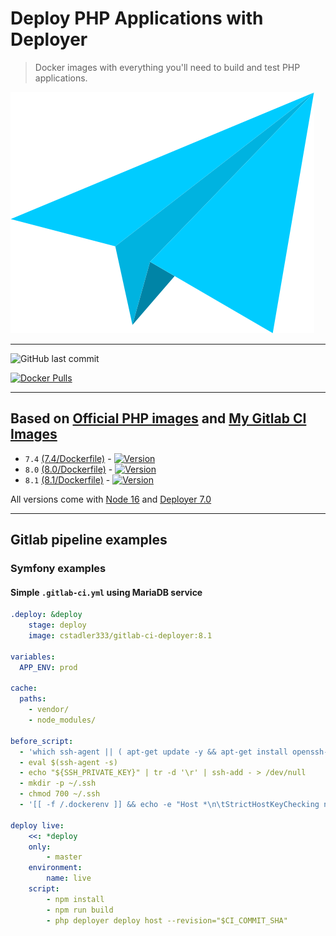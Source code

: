 # Deploy PHP Applications with Deployer

> Docker images with everything you'll need to build and test PHP applications.

![Logo](https://raw.githubusercontent.com/cstadler333/gitlab-ci-deployer/master/gitlab-ci-deployer.png)

---

![GitHub last commit](https://img.shields.io/github/last-commit/cstadler333/gitlab-ci-deployer.svg?style=for-the-badge&logo=git)

[![Docker Pulls](https://img.shields.io/docker/pulls/cstadler333/gitlab-ci-deployer.svg?style=for-the-badge&logo=docker)](https://hub.docker.com/r/cstadler333/gitlab-ci-deployer/)

---

## Based on [Official PHP images](https://hub.docker.com/_/php/) and [My Gitlab CI Images](https://hub.docker.com/r/cstadler333/gitlab-ci-php)

- `7.4` [(7.4/Dockerfile)](https://github.com/cstadler333/gitlab-ci-deployer/blob/master/php/7.4/Dockerfile) - [![Version](https://img.shields.io/docker/v/cstadler333/gitlab-ci-deployer/7.4?style=for-the-badge&logo=docker)](https://hub.docker.com/r/cstadler333/gitlab-ci-deployer/tags?name=7.4)
- `8.0` [(8.0/Dockerfile)](https://github.com/cstadler333/gitlab-ci-deployer/blob/master/php/8.0/Dockerfile) - [![Version](https://img.shields.io/docker/v/cstadler333/gitlab-ci-deployer/8.0?style=for-the-badge&logo=docker)](https://hub.docker.com/r/cstadler333/gitlab-ci-deployer/tags?name=8.0)
- `8.1` [(8.1/Dockerfile)](https://github.com/cstadler333/gitlab-ci-deployer/blob/master/php/8.1/Dockerfile) - [![Version](https://img.shields.io/docker/v/cstadler333/gitlab-ci-deployer/8.1?style=for-the-badge&logo=docker)](https://hub.docker.com/r/cstadler333/gitlab-ci-deployer/tags?name=8.1)

All versions come with [Node 16](https://nodejs.org/en/) and [Deployer 7.0](https://deployer.org)

---

## Gitlab pipeline examples

### Symfony examples

#### Simple `.gitlab-ci.yml` using MariaDB service

```yaml
.deploy: &deploy
    stage: deploy
    image: cstadler333/gitlab-ci-deployer:8.1

variables:
  APP_ENV: prod

cache:
  paths:
    - vendor/
    - node_modules/

before_script:
  - 'which ssh-agent || ( apt-get update -y && apt-get install openssh-client -y )'
  - eval $(ssh-agent -s)
  - echo "${SSH_PRIVATE_KEY}" | tr -d '\r' | ssh-add - > /dev/null
  - mkdir -p ~/.ssh
  - chmod 700 ~/.ssh
  - '[[ -f /.dockerenv ]] && echo -e "Host *\n\tStrictHostKeyChecking no\n\n" > ~/.ssh/config'

deploy live:
    <<: *deploy
    only:
        - master
    environment:
        name: live
    script:
        - npm install
        - npm run build
        - php deployer deploy host --revision="$CI_COMMIT_SHA"
```
